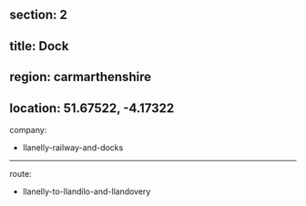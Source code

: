 section: 2
----
title: Dock
----
region: carmarthenshire
----
location: 51.67522, -4.17322
----
company:
- llanelly-railway-and-docks
----
route:
- llanelly-to-llandilo-and-llandovery
